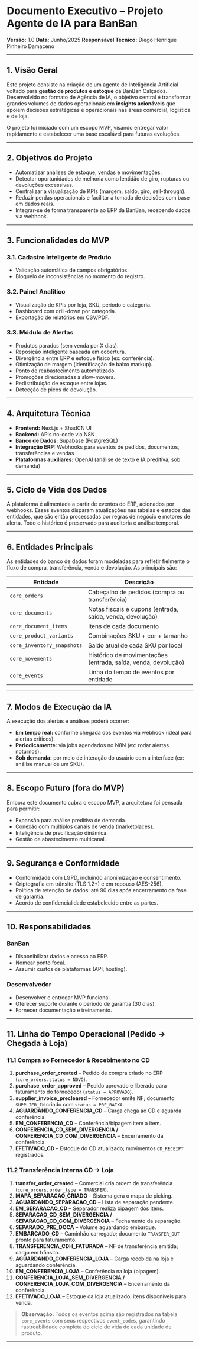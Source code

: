 # Documento Executivo – Projeto Agente de IA para BanBan

**Versão:** 1.0
**Data:** Junho/2025
**Responsável Técnico:** Diego Henrique Pinheiro Damaceno

---

## 1. Visão Geral

Este projeto consiste na criação de um agente de Inteligência Artificial voltado para **gestão de produtos e estoque** da BanBan Calçados. Desenvolvido no formato de Agência de IA, o objetivo central é transformar grandes volumes de dados operacionais em **insights acionáveis** que apoiem decisões estratégicas e operacionais nas áreas comercial, logística e de loja.

O projeto foi iniciado com um escopo MVP, visando entregar valor rapidamente e estabelecer uma base escalável para futuras evoluções.

---

## 2. Objetivos do Projeto

* Automatizar análises de estoque, vendas e movimentações.
* Detectar oportunidades de melhoria como lentidão de giro, rupturas ou devoluções excessivas.
* Centralizar a visualização de KPIs (margem, saldo, giro, sell-through).
* Reduzir perdas operacionais e facilitar a tomada de decisões com base em dados reais.
* Integrar-se de forma transparente ao ERP da BanBan, recebendo dados via webhook.

---

## 3. Funcionalidades do MVP

### 3.1. Cadastro Inteligente de Produto

* Validação automática de campos obrigatórios.
* Bloqueio de inconsistências no momento do registro.

### 3.2. Painel Analítico

* Visualização de KPIs por loja, SKU, período e categoria.
* Dashboard com drill-down por categoria.
* Exportação de relatórios em CSV/PDF.

### 3.3. Módulo de Alertas

* Produtos parados (sem venda por X dias).
* Reposição inteligente baseada em cobertura.
* Divergência entre ERP e estoque físico (ex: conferência).
* Otimização de margem (identificação de baixo markup).
* Ponto de reabastecimento automatizado.
* Promoções direcionadas a slow-movers.
* Redistribuição de estoque entre lojas.
* Detecção de picos de devolução.

---

## 4. Arquitetura Técnica

* **Frontend:** Next.js + ShadCN UI
* **Backend:** APIs no-code via N8N
* **Banco de Dados:** Supabase (PostgreSQL)
* **Integração ERP:** Webhooks para eventos de pedidos, documentos, transferências e vendas
* **Plataformas auxiliares:** OpenAI (análise de texto e IA preditiva, sob demanda)

---

## 5. Ciclo de Vida dos Dados

A plataforma é alimentada a partir de eventos do ERP, acionados por webhooks. Esses eventos disparam atualizações nas tabelas e estados das entidades, que são então processadas por regras de negócio e motores de alerta. Todo o histórico é preservado para auditoria e análise temporal.

---

## 6. Entidades Principais

As entidades do banco de dados foram modeladas para refletir fielmente o fluxo de compra, transferência, venda e devolução. As principais são:

| Entidade                   | Descrição                                                     |
| -------------------------- | ------------------------------------------------------------- |
| `core_orders`              | Cabeçalho de pedidos (compra ou transferência)                |
| `core_documents`           | Notas fiscais e cupons (entrada, saída, venda, devolução)     |
| `core_document_items`      | Itens de cada documento                                       |
| `core_product_variants`    | Combinações SKU + cor + tamanho                               |
| `core_inventory_snapshots` | Saldo atual de cada SKU por local                             |
| `core_movements`           | Histórico de movimentações (entrada, saída, venda, devolução) |
| `core_events`              | Linha do tempo de eventos por entidade                        |

---

## 7. Modos de Execução da IA

A execução dos alertas e análises poderá ocorrer:

* **Em tempo real:** conforme chegada dos eventos via webhook (ideal para alertas críticos).
* **Periodicamente:** via jobs agendados no N8N (ex: rodar alertas noturnos).
* **Sob demanda:** por meio de interação do usuário com a interface (ex: análise manual de um SKU).

---

## 8. Escopo Futuro (fora do MVP)

Embora este documento cubra o escopo MVP, a arquitetura foi pensada para permitir:

* Expansão para análise preditiva de demanda.
* Conexão com múltiplos canais de venda (marketplaces).
* Inteligência de precificação dinâmica.
* Gestão de abastecimento multicanal.

---

## 9. Segurança e Conformidade

* Conformidade com LGPD, incluindo anonimização e consentimento.
* Criptografia em trânsito (TLS 1.2+) e em repouso (AES-256).
* Política de retenção de dados: até 90 dias após encerramento da fase de garantia.
* Acordo de confidencialidade estabelecido entre as partes.

---

## 10. Responsabilidades

### BanBan

* Disponibilizar dados e acesso ao ERP.
* Nomear ponto focal.
* Assumir custos de plataformas (API, hosting).

### Desenvolvedor

* Desenvolver e entregar MVP funcional.
* Oferecer suporte durante o período de garantia (30 dias).
* Fornecer documentação e treinamento.

---

## 11. Linha do Tempo Operacional (Pedido → Chegada à Loja)

### 11.1 Compra ao Fornecedor & Recebimento no CD

1. **purchase\_order\_created** – Pedido de compra criado no ERP (`core_orders.status = NOVO`).
2. **purchase\_order\_approved** – Pedido aprovado e liberado para faturamento do fornecedor (`status = APROVADO`).
3. **supplier\_invoice\_precleared** – Fornecedor emite NF; documento `SUPPLIER_IN` criado com `status = PRE_BAIXA`.
4. **AGUARDANDO\_CONFERENCIA\_CD** – Carga chega ao CD e aguarda conferência.
5. **EM\_CONFERENCIA\_CD** – Conferência/bipagem item a item.
6. **CONFERENCIA\_CD\_SEM\_DIVERGENCIA / CONFERENCIA\_CD\_COM\_DIVERGENCIA** – Encerramento da conferência.
7. **EFETIVADO\_CD** – Estoque do CD atualizado; movimentos `CD_RECEIPT` registrados.

### 11.2 Transferência Interna CD → Loja

1. **transfer\_order\_created** – Comercial cria ordem de transferência (`core_orders`, `order_type = TRANSFER`).
2. **MAPA\_SEPARACAO\_CRIADO** – Sistema gera o mapa de picking.
3. **AGUARDANDO\_SEPARACAO\_CD** – Lista de separação pendente.
4. **EM\_SEPARACAO\_CD** – Separador realiza bipagem dos itens.
5. **SEPARACAO\_CD\_SEM\_DIVERGENCIA / SEPARACAO\_CD\_COM\_DIVERGENCIA** – Fechamento da separação.
6. **SEPARADO\_PRE\_DOCA** – Volume aguardando embarque.
7. **EMBARCADO\_CD** – Caminhão carregado; documento `TRANSFER_OUT` pronto para faturamento.
8. **TRANSFERENCIA\_CDH\_FATURADA** – NF de transferência emitida; carga em trânsito.
9. **AGUARDANDO\_CONFERENCIA\_LOJA** – Carga recebida na loja e aguardando conferência.
10. **EM\_CONFERENCIA\_LOJA** – Conferência na loja (bipagem).
11. **CONFERENCIA\_LOJA\_SEM\_DIVERGENCIA / CONFERENCIA\_LOJA\_COM\_DIVERGENCIA** – Encerramento da conferência.
12. **EFETIVADO\_LOJA** – Estoque da loja atualizado; itens disponíveis para venda.

> **Observação:** Todos os eventos acima são registrados na tabela `core_events` com seus respectivos `event_code`s, garantindo rastreabilidade completa do ciclo de vida de cada unidade de produto.

---
